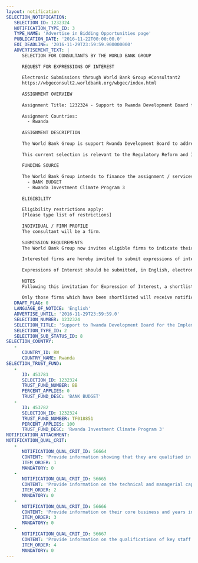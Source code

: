 ```yaml
---
layout: notification
SELECTION_NOTIFICATION: 
   SELECTION_ID: 1232324
   NOTIFICATION_TYPE_ID: 3
   TYPE_NAME: 'Advertise in Bidding Opportunities page'
   PUBLICATION_DATE: '2016-11-22T00:00:00.0'
   EOI_DEADLINE: '2016-11-29T23:59:59.900000000'
   ADVERTISEMENT_TEXT: |
      SELECTION FOR CONSULTANTS BY THE WORLD BANK GROUP
      
      REQUEST FOR EXPRESSIONS OF INTEREST
      
      Electronic Submissions through World Bank Group eConsultant2
      https://wbgeconsult2.worldbank.org/wbgec/index.html
      
      ASSIGNMENT OVERVIEW
      
      Assignment Title: 1232324 - Support to Rwanda Development Board for the Implementation of Tourism Regulatory Agency
      
      Assignment Countries:
        - Rwanda
      
      ASSIGNMENT DESCRIPTION
      
      The World Bank Group is support Rwanda Development Board to address some key constraints and boost revenue for the tourism sector. This support comprises two parallel work-streams: Regulatory reform and institutional support & Investment generation. 
      
      This current selection is relevant to the Regulatory Reform and Institutional Support workstream: Support the establishment and development of a tourism regulatory body in accordance with international best practice. According to the Tourism Law (passed December 2014) the regulatory body will be responsible for licensing and regulation of tourism enterprises, grading and inspection  of tourism entities, approval of training courses, maintaining a database of tourism enterprises, concession contracts in protected areas, and inspections. The program will work to develop the institutional and operational framework for the agency, as well as the tourism regulatory framework to enable effective implementation of the agency's mandate.
      
      FUNDING SOURCE
      
      The World Bank Group intends to finance the assignment / services described below under the following:
        - BANK BUDGET
        - Rwanda Investment Climate Program 3
      
      ELIGIBILITY
      
      Eligibility restrictions apply:
      [Please type list of restrictions]
      
      INDIVIDUAL / FIRM PROFILE
      The consultant will be a firm. 
      
      SUBMISSION REQUIREMENTS
      The World Bank Group now invites eligible firms to indicate their interest in providing the services.  Interested firms must provide information indicating that they are qualified to perform the services (brochures, description of similar assignments, experience in similar conditions, availability of appropriate skills among staff, etc. for firms; CV and cover letter for individuals).  Please note that the total size of all attachments should be less than 5MB.  Consultants may associate to enhance their qualifications.
      
      Interested firms are hereby invited to submit expressions of interest.
      
      Expressions of Interest should be submitted, in English, electronically through World Bank Group eConsultant2 (https://wbgeconsult2.worldbank.org/wbgec/index.html)
      
      NOTES
      Following this invitation for Expression of Interest, a shortlist of qualified firms will be formally invited to submit proposals. Shortlisting and selection will be subject to the availability of funding.
      
      Only those firms which have been shortlisted will receive notification. No debrief will be provided to firms which have not been shortlisted.
   DRAFT_FLAG: 0
   LANGUAGE_OF_NOTICE: 'English'
   ADVERTISE_UNTIL: '2016-11-29T23:59:59.0'
   SELECTION_NUMBER: 1232324
   SELECTION_TITLE: 'Support to Rwanda Development Board for the Implementation of Tourism Regulatory Agency'
   SELECTION_TYPE_ID: 2
   SELECTION_SUB_STATUS_ID: 8
SELECTION_COUNTRY: 
   - 
      COUNTRY_ID: RW
      COUNTRY_NAME: Rwanda
SELECTION_TRUST_FUND: 
   - 
      ID: 453781
      SELECTION_ID: 1232324
      TRUST_FUND_NUMBER: BB
      PERCENT_APPLIES: 0
      TRUST_FUND_DESC: 'BANK BUDGET'
   - 
      ID: 453782
      SELECTION_ID: 1232324
      TRUST_FUND_NUMBER: TF018851
      PERCENT_APPLIES: 100
      TRUST_FUND_DESC: 'Rwanda Investment Climate Program 3'
NOTIFICATION_ATTACHMENT: 
NOTIFICATION_QUAL_CRIT: 
   - 
      NOTIFICATION_QUAL_CRIT_ID: 56664
      CONTENT: 'Provide information showing that they are qualified in the field of the assignment.'
      ITEM_ORDER: 1
      MANDATORY: 0
   - 
      NOTIFICATION_QUAL_CRIT_ID: 56665
      CONTENT: 'Provide information on the technical and managerial capabilities of the firm.'
      ITEM_ORDER: 2
      MANDATORY: 0
   - 
      NOTIFICATION_QUAL_CRIT_ID: 56666
      CONTENT: 'Provide information on their core business and years in business.'
      ITEM_ORDER: 3
      MANDATORY: 0
   - 
      NOTIFICATION_QUAL_CRIT_ID: 56667
      CONTENT: 'Provide information on the qualifications of key staff.'
      ITEM_ORDER: 4
      MANDATORY: 0
---
```


